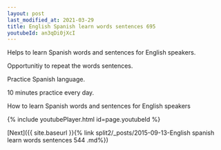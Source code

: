 ```yaml
---
layout: post
last_modified_at: 2021-03-29
title: English Spanish learn words sentences 695 
youtubeId: an3qDi0jXcI
---
```

 
 
Helps to learn Spanish words and sentences for English speakers.

Opportunitiy to repeat the words sentences. 

Practice Spanish language. 
 
10 minutes practice every day. 
 
How to learn Spanish words and sentences for English speakers 
 
{% include youtubePlayer.html id=page.youtubeId %}
 
 
[Next]({{ site.baseurl }}{% link  split2/_posts/2015-09-13-English spanish learn words sentences 544 .md%})
 

